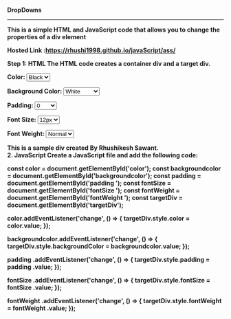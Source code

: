 <b>DropDowns
<hr>
This is a simple HTML and JavaScript code that allows you to change the properties of a div element

Hosted Link :https://rhushi1998.github.io/javaScript/ass/

Step 1: HTML
The HTML code creates a container div and a target div.

<div class="container">
  <label for="color">Color:</label>
  <select id="color">
    <option value="black">Black</option>
    <option value="red">Red</option>
    <option value="blue">Blue</option>
    <!-- Add more color options as needed -->
  </select>
  
  <label for="backgroundcolor">Background Color:</label>
  <select id="backgroundcolor">
    <option value="white">White</option>
    <option value="lightgray">Light Gray</option>
    <option value="lightblue">Light Blue</option>
    <!-- Add more background color options as needed -->
  </select>

  <label for="padding ">Padding:</label>
  <select id="padding ">
    <option value="0">0</option>
    <option value="10px">10px</option>
    <option value="20px">20px</option>
    <!-- Add more padding options as needed -->
  </select>

  <label for="fontSize ">Font Size:</label>
  <select id="fontSize ">
    <option value="12px">12px</option>
    <option value="16px">16px</option>
    <option value="20px">20px</option>
    <!-- Add more font size options as needed -->
  </select>

  <label for="fontWeight ">Font Weight:</label>
  <select id="fontWeight ">
    <option value="normal">Normal</option>
    <option value="bold">Bold</option>
    <!-- Add more font weight options as needed -->
  </select>
</div>

<div id="targetDiv">This is a sample div created By Rhushikesh Sawant.</div>
2. JavaScript
Create a JavaScript file and add the following code:

const color = document.getElementById('color');
const backgroundcolor = document.getElementById('backgroundcolor');
const padding  = document.getElementById('padding ');
const fontSize  = document.getElementById('fontSize ');
const fontWeight  = document.getElementById('fontWeight ');
const targetDiv = document.getElementById('targetDiv');

color.addEventListener('change', () => {
  targetDiv.style.color = color.value;
});

backgroundcolor.addEventListener('change', () => {
  targetDiv.style.backgroundColor = backgroundcolor.value;
});

padding .addEventListener('change', () => {
  targetDiv.style.padding = padding .value;
});

fontSize .addEventListener('change', () => {
  targetDiv.style.fontSize = fontSize .value;
});

fontWeight .addEventListener('change', () => {
  targetDiv.style.fontWeight = fontWeight .value;
});
